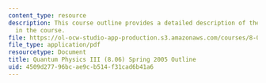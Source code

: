 ```yaml
---
content_type: resource
description: This course outline provides a detailed description of the topics covered
  in the course.
file: https://ol-ocw-studio-app-production.s3.amazonaws.com/courses/8-06-quantum-physics-iii-spring-2005/4509d27796bcae9cb514f31cad6b41a6_calendar.pdf
file_type: application/pdf
resourcetype: Document
title: Quantum Physics III (8.06) Spring 2005 Outline
uid: 4509d277-96bc-ae9c-b514-f31cad6b41a6
---
```

